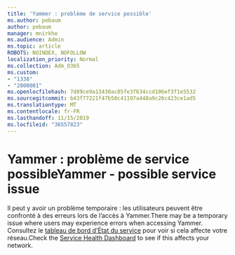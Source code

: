 ```yaml
---
title: 'Yammer : problème de service possible'
ms.author: pebaum
author: pebaum
manager: mnirkhe
ms.audience: Admin
ms.topic: article
ROBOTS: NOINDEX, NOFOLLOW
localization_priority: Normal
ms.collection: Adm_O365
ms.custom:
- "1338"
- "2800001"
ms.openlocfilehash: 7d89ce9a13430ac85fe3f634ccd106ef3f1e5532
ms.sourcegitcommit: b43f77221f47b50c41197a448a9c26c423ce1ad5
ms.translationtype: MT
ms.contentlocale: fr-FR
ms.lasthandoff: 11/15/2019
ms.locfileid: "36557823"
---
```

# <a name="yammer---possible-service-issue"></a><span data-ttu-id="0a0f1-102">Yammer : problème de service possible</span><span class="sxs-lookup"><span data-stu-id="0a0f1-102">Yammer - possible service issue</span></span>

<span data-ttu-id="0a0f1-103">Il peut y avoir un problème temporaire : les utilisateurs peuvent être confronté à des erreurs lors de l’accès à Yammer.</span><span class="sxs-lookup"><span data-stu-id="0a0f1-103">There may be a temporary issue where users may experience errors when accessing Yammer.</span></span> <span data-ttu-id="0a0f1-104">Consultez le [tableau de bord d’État du service](https://admin.microsoft.com/AdminPortal/Home#/servicehealth) pour voir si cela affecte votre réseau.</span><span class="sxs-lookup"><span data-stu-id="0a0f1-104">Check the [Service Health Dashboard](https://admin.microsoft.com/AdminPortal/Home#/servicehealth) to see if this affects your network.</span></span>

